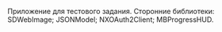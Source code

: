 Приложение для тестового задания.
Сторонние библиотеки:
SDWebImage;
JSONModel;
NXOAuth2Client;
MBProgressHUD.
